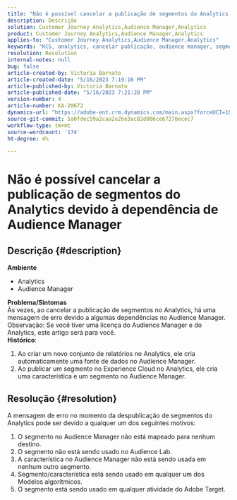 ```yaml
---
title: "Não é possível cancelar a publicação de segmentos do Analytics devido à dependência de Audience Manager"
description: Descrição
solution: Customer Journey Analytics,Audience Manager,Analytics
product: Customer Journey Analytics,Audience Manager,Analytics
applies-to: "Customer Journey Analytics,Audience Manager,Analytics"
keywords: "KCS, analytics, cancelar publicação, audience manager, segmentos"
resolution: Resolution
internal-notes: null
bug: false
article-created-by: Victoria Barnato
article-created-date: "5/16/2023 7:19:16 PM"
article-published-by: Victoria Barnato
article-published-date: "5/16/2023 7:21:28 PM"
version-number: 4
article-number: KA-20672
dynamics-url: "https://adobe-ent.crm.dynamics.com/main.aspx?forceUCI=1&pagetype=entityrecord&etn=knowledgearticle&id=08620c86-1ef4-ed11-8848-6045bd006ce9"
source-git-commit: 5a0fdec59a2caa2e26e3ac82d006ce67276ecec7
workflow-type: tm+mt
source-wordcount: '174'
ht-degree: 4%

---
```


# Não é possível cancelar a publicação de segmentos do Analytics devido à dependência de Audience Manager

## Descrição {#description}

<b>Ambiente</b>
- Analytics
- Audience Manager

<b>Problema/Sintomas</b><br>Às vezes, ao cancelar a publicação de segmentos no Analytics, há uma mensagem de erro devido a algumas dependências no Audience Manager.<br>Observação: Se você tiver uma licença do Audience Manager e do Analytics, este artigo será para você.
 <br><b>Histórico</b>:
1. Ao criar um novo conjunto de relatórios no Analytics, ele cria automaticamente uma fonte de dados no Audience Manager.
2. Ao publicar um segmento no Experience Cloud no Analytics, ele cria uma característica e um segmento no Audience Manager.



## Resolução {#resolution}


A mensagem de erro no momento da despublicação de segmentos do Analytics pode ser devido a qualquer um dos seguintes motivos:

1. O segmento no Audience Manager não está mapeado para nenhum destino.
2. O segmento não está sendo usado no Audience Lab.
3. A característica no Audience Manager não está sendo usada em nenhum outro segmento.
4. Segmento/característica está sendo usado em qualquer um dos Modelos algorítmicos.
5. O segmento está sendo usado em qualquer atividade do Adobe Target.

